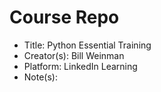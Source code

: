 # Course Repo
- Title: Python Essential Training
- Creator(s): Bill Weinman
- Platform: LinkedIn Learning
- Note(s):
